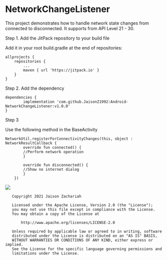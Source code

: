 # NetworkChangeListener

This project demonstrates how to handle network state changes from connected to disconnected. It supports from API Level 21 - 30.

Step 1. Add the JitPack repository to your build file

Add it in your root build.gradle at the end of repositories:

	allprojects {
		repositories {
			...
			maven { url 'https://jitpack.io' }
		}
	}
  
  Step 2. Add the dependency

	dependencies {
	        implementation 'com.github.JaisonZ1992:Android-NetworkChangeListener:v1.0.0'
	}

Step 3

Use the following method in the BaseActivity

	NetworkUtil.registerForConnectivityChanges(this, object : NetworkResultCallback {
		    override fun connected() {
			//Perform network operation 
		    }

		    override fun disconnected() {
			//Show no internet dialog
		    }
		})
    
[![](https://jitpack.io/v/JaisonZ1992/Android-NetworkChangeListener.svg)](https://jitpack.io/#JaisonZ1992/Android-NetworkChangeListener)


	   Copyright 2021 Jaison Zachariah

	   Licensed under the Apache License, Version 2.0 (the "License");
	   you may not use this file except in compliance with the License.
	   You may obtain a copy of the License at

	       http://www.apache.org/licenses/LICENSE-2.0

	   Unless required by applicable law or agreed to in writing, software
	   distributed under the License is distributed on an "AS IS" BASIS,
	   WITHOUT WARRANTIES OR CONDITIONS OF ANY KIND, either express or implied.
	   See the License for the specific language governing permissions and
	   limitations under the License.

